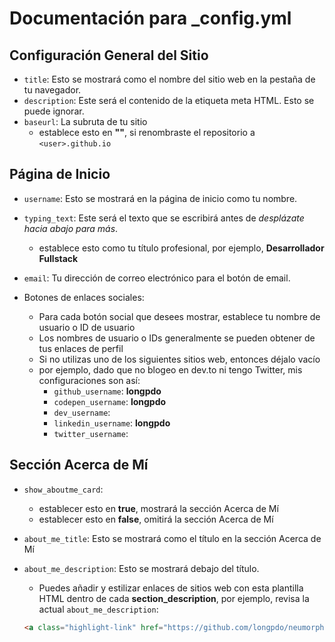 # Documentación para _config.yml

## Configuración General del Sitio

* `title`: Esto se mostrará como el nombre del sitio web en la pestaña de tu navegador.
* `description`: Este será el contenido de la etiqueta meta HTML. Esto se puede ignorar.
* `baseurl`: La subruta de tu sitio
  * establece esto en **""**, si renombraste el repositorio a `<user>.github.io`

## Página de Inicio

* `username`: Esto se mostrará en la página de inicio como tu nombre.

* `typing_text`: Este será el texto que se escribirá antes de *desplázate hacia abajo para más*.
  * establece esto como tu título profesional, por ejemplo, **Desarrollador Fullstack**
* `email`: Tu dirección de correo electrónico para el botón de email.
* Botones de enlaces sociales:
  * Para cada botón social que desees mostrar, establece tu nombre de usuario o ID de usuario
  * Los nombres de usuario o IDs generalmente se pueden obtener de tus enlaces de perfil
  * Si no utilizas uno de los siguientes sitios web, entonces déjalo vacío
  * por ejemplo, dado que no blogeo en dev.to ni tengo Twitter, mis configuraciones son así:
    * `github_username`: **longpdo**
    * `codepen_username`: **longpdo**
    * `dev_username`:
    * `linkedin_username`: **longpdo**
    * `twitter_username`:

## Sección Acerca de Mí

* `show_aboutme_card`:
  * establecer esto en **true**, mostrará la sección Acerca de Mí
  * establecer esto en **false**, omitirá la sección Acerca de Mí
* `about_me_title`: Esto se mostrará como el título en la sección Acerca de Mí
* `about_me_description`: Esto se mostrará debajo del título.
  * Puedes añadir y estilizar enlaces de sitios web con esta plantilla HTML dentro de cada **section_description**, por ejemplo, revisa la actual `about_me_description`:

  ```html
  <a class="highlight-link" href="https://github.com/longpdo/neumorphism" target="_blank" rel="noreferrer"> Github </a>
